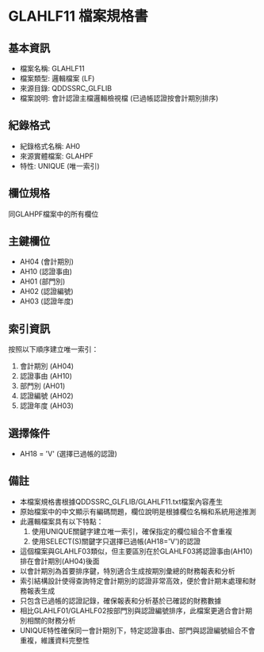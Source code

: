 # GLAHLF11 檔案規格書

## 基本資訊
- 檔案名稱: GLAHLF11
- 檔案類型: 邏輯檔案 (LF)
- 來源目錄: QDDSSRC_GLFLIB
- 檔案說明: 會計認證主檔邏輯檢視檔 (已過帳認證按會計期別排序)

## 紀錄格式
- 紀錄格式名稱: AH0
- 來源實體檔案: GLAHPF
- 特性: UNIQUE (唯一索引)

## 欄位規格
同GLAHPF檔案中的所有欄位

## 主鍵欄位
- AH04 (會計期別)
- AH10 (認證事由)
- AH01 (部門別)
- AH02 (認證編號)
- AH03 (認證年度)

## 索引資訊
按照以下順序建立唯一索引：
1. 會計期別 (AH04)
2. 認證事由 (AH10)
3. 部門別 (AH01)
4. 認證編號 (AH02)
5. 認證年度 (AH03)

## 選擇條件
- AH18 = 'V' (選擇已過帳的認證)

## 備註
- 本檔案規格書根據QDDSSRC_GLFLIB/GLAHLF11.txt檔案內容產生
- 原始檔案中的中文顯示有編碼問題，欄位說明是根據欄位名稱和系統用途推測
- 此邏輯檔案具有以下特點：
  1. 使用UNIQUE關鍵字建立唯一索引，確保指定的欄位組合不會重複
  2. 使用SELECT(S)關鍵字只選擇已過帳(AH18='V')的認證
- 這個檔案與GLAHLF03類似，但主要區別在於GLAHLF03將認證事由(AH10)排在會計期別(AH04)後面
- 以會計期別為首要排序鍵，特別適合生成按期別彙總的財務報表和分析
- 索引結構設計使得查詢特定會計期別的認證非常高效，便於會計期末處理和財務報表生成
- 只包含已過帳的認證記錄，確保報表和分析基於已確認的財務數據
- 相比GLAHLF01/GLAHLF02按部門別與認證編號排序，此檔案更適合會計期別相關的財務分析
- UNIQUE特性確保同一會計期別下，特定認證事由、部門與認證編號組合不會重複，維護資料完整性 